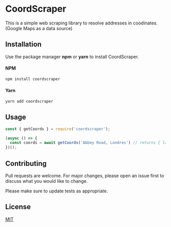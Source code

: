 # CoordScraper

This is a simple web scraping library to resolve addresses in coodinates. (Google Maps as a data source)

## Installation

Use the package manager **npm** or **yarn** to install CoordScraper.

#### NPM

```bash
npm install coordscraper
```

#### Yarn

```bash
yarn add coordscraper
```


## Usage

```javascript
const { getCoords } = require('coordscraper');

(async () => {
  const coords = await getCoords('Abbey Road, Londres') // returns { lat: '51.5370926', lon: '-0.1833791' }
})();
```

## Contributing
Pull requests are welcome. For major changes, please open an issue first to discuss what you would like to change.

Please make sure to update tests as appropriate.

## License
[MIT](https://choosealicense.com/licenses/mit/)
